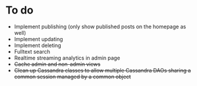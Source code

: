 To do
=====

* Implement publishing (only show published posts on the homepage as well)
* Implement updating
* Implement deleting
* Fulltext search
* Realtime streaming analytics in admin page
* ~~Cache admin and non-admin views~~
* ~~Clean up Cassandra classes to allow multiple Cassandra DAOs sharing a common session managed by a common object~~
